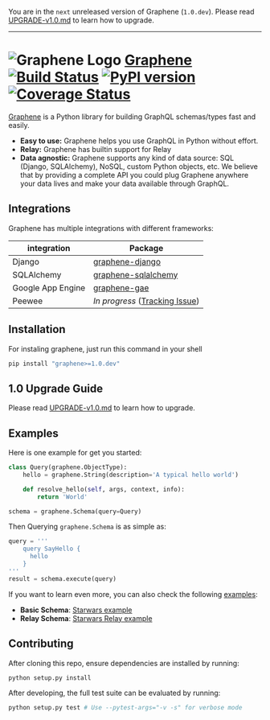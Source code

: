 You are in the `next` unreleased version of Graphene (`1.0.dev`).
Please read [UPGRADE-v1.0.md](/UPGRADE-v1.0.md) to learn how to upgrade.

---

# ![Graphene Logo](http://graphene-python.org/favicon.png) [Graphene](http://graphene-python.org) [![Build Status](https://travis-ci.org/graphql-python/graphene.svg?branch=master)](https://travis-ci.org/graphql-python/graphene) [![PyPI version](https://badge.fury.io/py/graphene.svg)](https://badge.fury.io/py/graphene) [![Coverage Status](https://coveralls.io/repos/graphql-python/graphene/badge.svg?branch=master&service=github)](https://coveralls.io/github/graphql-python/graphene?branch=master)


[Graphene](http://graphene-python.org) is a Python library for building GraphQL schemas/types fast and easily.

- **Easy to use:** Graphene helps you use GraphQL in Python without effort.
- **Relay:** Graphene has builtin support for Relay
- **Data agnostic:** Graphene supports any kind of data source: SQL (Django, SQLAlchemy), NoSQL, custom Python objects, etc.
  We believe that by providing a complete API you could plug Graphene anywhere your data lives and make your data available
  through GraphQL.


## Integrations

Graphene has multiple integrations with different frameworks:

| integration   |   Package |
|---------------|-------------------|
| Django        |  [graphene-django](https://github.com/graphql-python/graphene-django/)  |
| SQLAlchemy    |  [graphene-sqlalchemy](https://github.com/graphql-python/graphene-sqlalchemy/)  |
| Google App Engine    |  [graphene-gae](https://github.com/graphql-python/graphene-gae/)  |
| Peewee    |  *In progress* ([Tracking Issue](https://github.com/graphql-python/graphene/issues/289))  |


## Installation

For instaling graphene, just run this command in your shell

```bash
pip install "graphene>=1.0.dev"
```

## 1.0 Upgrade Guide

Please read [UPGRADE-v1.0.md](/UPGRADE-v1.0.md) to learn how to upgrade.


## Examples

Here is one example for get you started:

```python
class Query(graphene.ObjectType):
    hello = graphene.String(description='A typical hello world')

    def resolve_hello(self, args, context, info):
        return 'World'

schema = graphene.Schema(query=Query)
```

Then Querying `graphene.Schema` is as simple as:

```python
query = '''
    query SayHello {
      hello
    }
'''
result = schema.execute(query)
```

If you want to learn even more, you can also check the following [examples](examples/):

* **Basic Schema**: [Starwars example](examples/starwars)
* **Relay Schema**: [Starwars Relay example](examples/starwars_relay)


## Contributing

After cloning this repo, ensure dependencies are installed by running:

```sh
python setup.py install
```

After developing, the full test suite can be evaluated by running:

```sh
python setup.py test # Use --pytest-args="-v -s" for verbose mode
```
